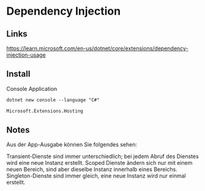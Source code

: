 # Dependency Injection

## Links

<https://learn.microsoft.com/en-us/dotnet/core/extensions/dependency-injection-usage>

## Install

Console Application

```ps
dotnet new console --language "C#"
```

```ps
Microsoft.Extensions.Hosting
```

## Notes

Aus der App-Ausgabe können Sie folgendes sehen:

Transient-Dienste sind immer unterschiedlich; bei jedem Abruf des Dienstes wird eine neue Instanz erstellt.
Scoped Dienste ändern sich nur mit einem neuen Bereich, sind aber dieselbe Instanz innerhalb eines Bereichs.
Singleton-Dienste sind immer gleich, eine neue Instanz wird nur einmal erstellt.
